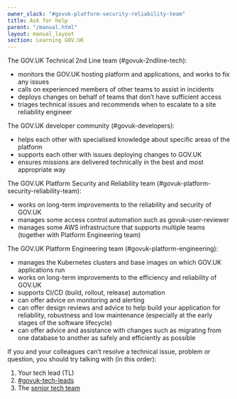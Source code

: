 ```yaml
---
owner_slack: "#govuk-platform-security-reliability-team"
title: Ask for help
parent: "/manual.html"
layout: manual_layout
section: Learning GOV.UK
---
```


The GOV.UK Technical 2nd Line team (#govuk-2ndline-tech):

- monitors the GOV.UK hosting platform and applications, and works to fix any issues
- calls on experienced members of other teams to assist in incidents
- deploys changes on behalf of teams that don’t have sufficient access
- triages technical issues and recommends when to escalate to a site reliability engineer

The GOV.UK developer community (#govuk-developers):

- helps each other with specialised knowledge about specific areas of the platform
- supports each other with issues deploying changes to GOV.UK
- ensures missions are delivered technically in the best and most appropriate way

The GOV.UK Platform Security and Reliability team (#govuk-platform-security-reliability-team):

- works on long-term improvements to the reliability and security of GOV.UK
- manages some access control automation such as govuk-user-reviewer
- manages some AWS infrastructure that supports multiple teams (together with Platform Engineering team)

The GOV.UK Platform Engineering team (#govuk-platform-engineering):

- manages the Kubernetes clusters and base images on which GOV.UK applications run
- works on long-term improvements to the efficiency and reliability of GOV.UK
- supports CI/CD (build, rollout, release) automation
- can offer advice on monitoring and alerting
- can offer design reviews and advice to help build your application for
  reliability, robustness and low maintenance (especially at the early stages of
  the software lifecycle)
- can offer advice and assistance with changes such as migrating from one
  database to another as safely and efficiently as possible

If you and your colleagues can’t resolve a technical issue, problem or question, you should try talking with (in this order):

1. Your tech lead (TL)
1. [#govuk-tech-leads](https://gds.slack.com/channels/govuk-tech-leads)
1. The [senior tech team](https://groups.google.com/a/digital.cabinet-office.gov.uk/g/govuk-senior-tech-members/members)
